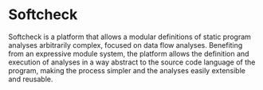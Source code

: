 # Softcheck
Softcheck is a platform that allows a modular definitions of static program
analyses arbitrarily complex, focused on data flow analyses. Benefiting from
an expressive module system, the platform allows the definition and execution
of analyses in a way abstract to the source code language of the program,
making the process simpler and the analyses easily extensible and reusable.
